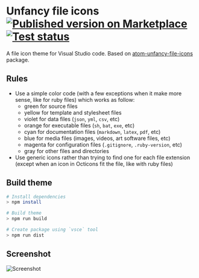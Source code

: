 # Unfancy file icons [![Published version on Marketplace][badge]][marketplace] [![Test status][gaBadge]][ga]

A file icon theme for Visual Studio code.
Based on [atom-unfancy-file-icons][atom-extension] package.

## Rules

- Use a simple color code (with a few exceptions when it make more sense,
  like for ruby files) which works as follow:
  - green for source files
  - yellow for template and stylesheet files
  - violet for data files (`json`, `yml`, `csv`, etc)
  - orange for executable files (`sh`, `bat`, `exe`, etc)
  - cyan for documentation files (`markdown`, `latex`, `pdf`, etc)
  - blue for media files (images, videos, art software files, etc)
  - magenta for configuration files (`.gitignore`, `.ruby-version`, etc)
  - gray for other files and directories
- Use generic icons rather than trying to find one for each file extension
  (except when an icon in Octicons fit the file, like with ruby files)

## Build theme

```sh
# Install dependencies
> npm install

# Build theme
> npm run build

# Create package using `vsce` tool
> npm run dist
```

## Screenshot

![Screenshot][screenshot]

[atom-extension]: https://github.com/abe33/atom-unfancy-file-icons
[screenshot]: https://raw.githubusercontent.com/alexesprit/vscode-unfancy-file-icons/master/media/screenshot.png
[badge]: https://img.shields.io/visual-studio-marketplace/v/alexesprit.vscode-unfancy-file-icons
[marketplace]: https://marketplace.visualstudio.com/items?itemName=alexesprit.vscode-unfancy-file-icons
[ga]: https://github.com/alexesprit/vscode-unfancy-file-icons/actions/
[gaBadge]: https://img.shields.io/github/workflow/status/alexesprit/vscode-unfancy-file-icons/Test?label=test
